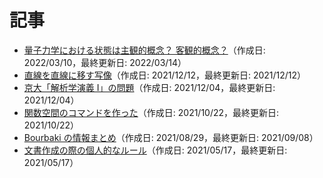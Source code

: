 # 記事

* [量子力学における状態は主観的概念？ 客観的概念？](quantum-state.md)（作成日: 2022/03/10，最終更新日: 2022/03/14）
* [直線を直線に移す写像](line-map.md)（作成日: 2021/12/12，最終更新日: 2021/12/12）
* [京大「解析学演義 I」の問題](engi.md)（作成日: 2021/12/04，最終更新日: 2021/12/04）
* [関数空間のコマンドを作った](funcspace-cmd.md)（作成日: 2021/10/22，最終更新日: 2021/10/22）
* [Bourbaki の情報まとめ](bourbaki.md)（作成日: 2021/08/29，最終更新日: 2021/09/08）
* [文書作成の際の個人的なルール](doc-rules.md)（作成日: 2021/05/17，最終更新日: 2021/05/17）
